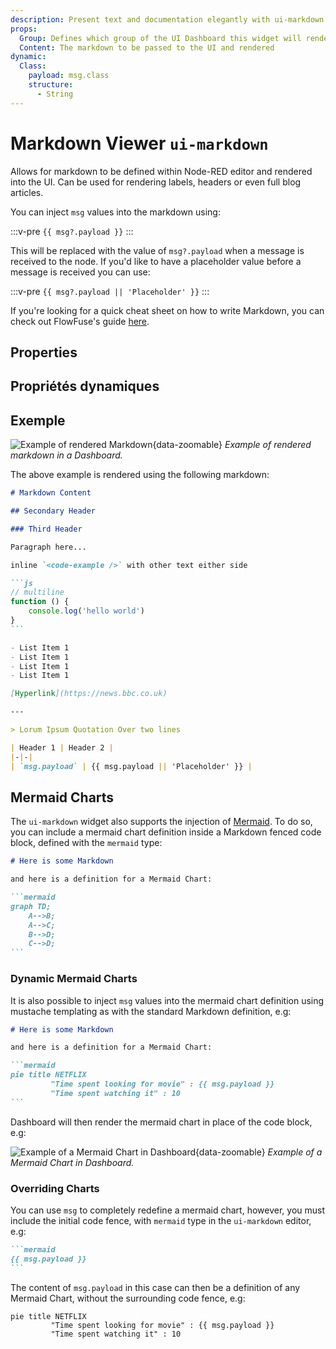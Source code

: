 ```yaml
---
description: Present text and documentation elegantly with ui-markdown viewer in Node-RED Dashboard 2.0.
props:
  Group: Defines which group of the UI Dashboard this widget will render in.
  Content: The markdown to be passed to the UI and rendered
dynamic:
  Class:
    payload: msg.class
    structure:
      - String
---
```


<script setup>
    import AddedIn from '../../components/AddedIn.vue';
    import TryDemo from "./../../components/TryDemo.vue";
</script>

<TryDemo href="markdown-viewer">

# Markdown Viewer `ui-markdown`

</TryDemo>

Allows for markdown to be defined within Node-RED editor and rendered into the UI. Can be used for rendering labels, headers or even full blog articles.

You can inject `msg` values into the markdown using:

:::v-pre
`{{ msg?.payload }}`
:::

This will be replaced with the value of `msg?.payload` when a message is received to the node. If you'd like to have a placeholder value before a message is received you can use:

:::v-pre
`{{ msg?.payload || 'Placeholder' }}`
:::

If you're looking for a quick cheat sheet on how to write Markdown, you can check out FlowFuse's guide [here](https://flowfuse.com/handbook/development/markdown-how-to/#markdown-how-to).

## Properties

<PropsTable/>

## Propriétés dynamiques

<DynamicPropsTable/>

## Exemple

![Example of rendered Markdown](/images/node-examples/ui-markdown.png "Example of rendered Markdown"){data-zoomable}
_Example of rendered markdown in a Dashboard._

The above example is rendered using the following markdown:

````md
# Markdown Content

## Secondary Header

### Third Header

Paragraph here...

inline `<code-example />` with other text either side

```js
// multiline
function () {
    console.log('hello world')
}
```

- List Item 1
- List Item 1
- List Item 1
- List Item 1

[Hyperlink](https://news.bbc.co.uk)

---

> Lorum Ipsum Quotation Over two lines 

| Header 1 | Header 2 |
|-|-|
| `msg.payload` | {{ msg.payload || 'Placeholder' }} |
````

## Mermaid Charts <AddedIn version="0.5.0" />

The `ui-markdown` widget also supports the injection of [Mermaid](https://mermaid.js.org/intro/). To do so, you can include a mermaid chart definition inside a Markdown fenced code block, defined with the `mermaid` type:

````md
# Here is some Markdown

and here is a definition for a Mermaid Chart:

```mermaid
graph TD;
    A-->B;
    A-->C;
    B-->D;
    C-->D;
```
````

### Dynamic Mermaid Charts

It is also possible to inject `msg` values into the mermaid chart definition using mustache templating as with the standard Markdown definition, e.g:

````md
# Here is some Markdown

and here is a definition for a Mermaid Chart:

```mermaid
pie title NETFLIX
         "Time spent looking for movie" : {{ msg.payload }}
         "Time spent watching it" : 10
```
````

Dashboard will then render the mermaid chart in place of the code block, e.g:

![Example of a Mermaid Chart in Dashboard](/images/node-examples/ui-markdown-mermaid.png "Example of a Mermaid Chart in Dashboard"){data-zoomable}
_Example of a Mermaid Chart in Dashboard._

### Overriding Charts

You can use `msg` to completely redefine a mermaid chart, however, you must include the initial code fence, with `mermaid` type in the `ui-markdown` editor, e.g:

````md
```mermaid
{{ msg.payload }}
```
````

The content of `msg.payload` in this case can then be a definition of any Mermaid Chart, without the surrounding code fence, e.g:

```
pie title NETFLIX
         "Time spent looking for movie" : {{ msg.payload }}
         "Time spent watching it" : 10
```